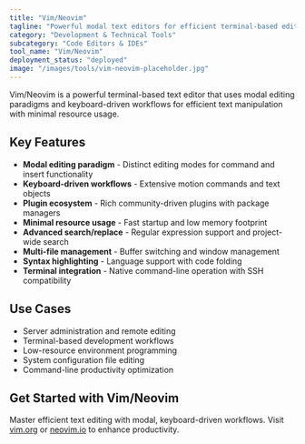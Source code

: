 ```yaml
---
title: "Vim/Neovim"
tagline: "Powerful modal text editors for efficient terminal-based editing"
category: "Development & Technical Tools"
subcategory: "Code Editors & IDEs"
tool_name: "Vim/Neovim"
deployment_status: "deployed"
image: "/images/tools/vim-neovim-placeholder.jpg"
---
```

Vim/Neovim is a powerful terminal-based text editor that uses modal editing paradigms and keyboard-driven workflows for efficient text manipulation with minimal resource usage.

## Key Features

- **Modal editing paradigm** - Distinct editing modes for command and insert functionality
- **Keyboard-driven workflows** - Extensive motion commands and text objects
- **Plugin ecosystem** - Rich community-driven plugins with package managers
- **Minimal resource usage** - Fast startup and low memory footprint
- **Advanced search/replace** - Regular expression support and project-wide search
- **Multi-file management** - Buffer switching and window management
- **Syntax highlighting** - Language support with code folding
- **Terminal integration** - Native command-line operation with SSH compatibility

## Use Cases

- Server administration and remote editing
- Terminal-based development workflows
- Low-resource environment programming
- System configuration file editing
- Command-line productivity optimization

## Get Started with Vim/Neovim

Master efficient text editing with modal, keyboard-driven workflows. Visit [vim.org](https://www.vim.org) or [neovim.io](https://neovim.io) to enhance productivity.
